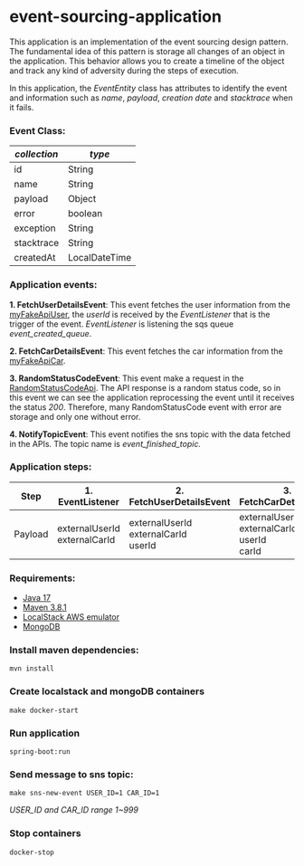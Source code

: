 # event-sourcing-application

This application is an implementation of the event sourcing design pattern. The fundamental idea of this pattern is storage all changes of an object in the application. This behavior allows you to create a timeline of the object and track any kind of adversity during the steps of execution.

In this application, the _EventEntity_ class has attributes to identify the event and information such as _name_, _payload_, _creation date_ and _stacktrace_ when it fails.


### Event Class:

| _collection_ | _type_        |
|--------------|---------------|
| id           | String        |
| name         | String        |
| payload      | Object        |
| error        | boolean       |
| exception    | String        |
| stacktrace   | String        |
| createdAt    | LocalDateTime |


### Application events:

**1. FetchUserDetailsEvent**: This event fetches the user information from the [myFakeApiUser](https://myfakeapi.com/api/users), the _userId_ is received by the _EventListener_ that is the trigger of the event. _EventListener_ is listening the sqs queue _event_created_queue_.

**2. FetchCarDetailsEvent**: This event fetches the car information from the [myFakeApiCar](https://myfakeapi.com/api/cars).

**3. RandomStatusCodeEvent**: This event make a request in the [RandomStatusCodeApi](https://random-status-code.herokuapp.com). The API response is a random status code, so in this event we can see the application reprocessing the event until it receives the status _200_. Therefore, many RandomStatusCode event with error are storage and only one without error.

**4. NotifyTopicEvent**: This event notifies the sns topic with the data fetched in the APIs. The topic name is _event_finished_topic._

### Application steps:

| Step    | 1. EventListener                 | 2. FetchUserDetailsEvent                    | 3. FetchCarDetailsEvent                               | 4. RandomStatusCodeEvent                        | 5. NotifyTopicEvent |
|---------|----------------------------------|---------------------------------------------|-------------------------------------------------------|-------------------------------------------------|---------------------|
| Payload | externalUserId<br/>externalCarId | externalUserId<br/>externalCarId<br/>userId | externalUserId<br/>externalCarId<br/>userId<br/>carId | userDetailsDto<br/>carDetailsDto<br/>statusCode | message             |


### Requirements:

- [Java 17](https://jdk.java.net/17/)
- [Maven 3.8.1](https://maven.apache.org/docs/3.8.1/release-notes.html)
- [LocalStack AWS emulator](https://github.com/localstack/localstack)
- [MongoDB](https://docs.mongodb.com/manual/)

### Install maven dependencies: 
```
mvn install
```

### Create localstack and mongoDB containers
``` 
make docker-start
``` 

### Run application
``` 
spring-boot:run
``` 

### Send message to sns topic:
``` 
make sns-new-event USER_ID=1 CAR_ID=1
``` 
_USER_ID and CAR_ID range 1~999_

### Stop containers
``` 
docker-stop
``` 
